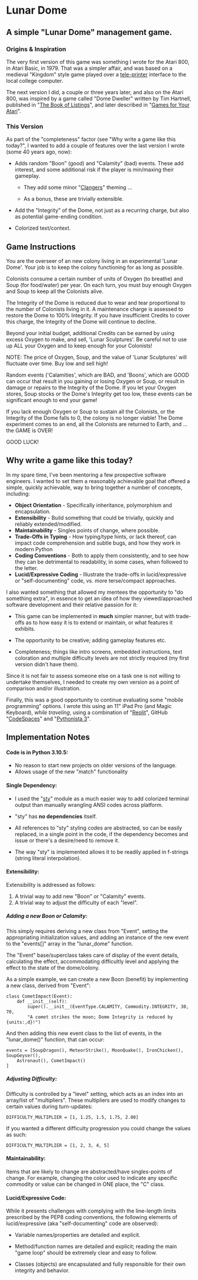 # Lunar Dome 
## A simple "Lunar Dome" management game.

### Origins & Inspiration
The very first version of this game was something I wrote for the Atari 800, in Atari Basic, in 1979.  That was a simpler affair, and was based on a medieval "Kingdom" style game played over a [tele-printer](https://en.wikipedia.org/wiki/Teleprinter) interface to the local college computer.

The next version I did, a couple or three years later, and also on the Atari 800, was inspired by a game called "Dome Dweller" written by Tim Hartnell, published in "[The Book of Listings](http://bbcmicro.co.uk/game.php?id=3169)", and later described in "[Games for Your Atari](https://atariage.com/forums/topic/292136-games-for-your-atari-book/)".

### This Version
As part of the "completeness" factor (see "Why write a game like this today?", I wanted to add a couple of features over the last version I wrote (some 40 years ago, now):

* Adds random "Boon" (good) and "Calamity" (bad) events.  These add interest, and some additional risk if the player is min/maxing their gameplay.

	* They add some minor "[Clangers](https://en.wikipedia.org/wiki/Clangers)" theming ...
	
	* As a bonus, these are trivially extensible.	

* Add the "Integrity" of the Dome, not just as a recurring charge, but also as potential game-ending condition.

* Colorized text/context.

## Game Instructions

You are the overseer of an new colony living in an experimental 'Lunar Dome'.
Your job is to keep the colony functioning for as long as possible.

Colonists consume a certain number of units of Oxygen (to breathe) and Soup (for food/water) per year. On each turn, you must buy enough Oxygen and Soup to keep all the Colonists alive.

The Integrity of the Dome is reduced due to wear and tear proportional to the number of Colonists living in it. A maintenance charge is assessed to restore the Dome to 100% Integrity. If you have insufficient Credits to cover this charge, the Integrity of the Dome will continue to decline.

Beyond your initial budget, additional Credits can be earned by using excess Oxygen to make, and sell, 'Lunar Sculptures'. Be careful not to use up ALL your Oxygen and to keep enough for your Colonists!

NOTE: The price of Oxygen, Soup, and the value of 'Lunar Sculptures' will fluctuate over time. Buy low and sell high!

Random events ('Calamities', which are BAD, and 'Boons', which are GOOD can occur that result in you gaining or losing Oxygen or Soup, or result in damage or repairs to the Integrity of the Dome. If you let your Oxygen stores, Soup stocks or the Dome's Integrity get too low, these events can be significant
enough to end your game!

If you lack enough Oxygen or Soup to sustain all the Colonists, or the Integrity of the Dome falls to 0, the colony is no longer viable! The Dome experiment comes to an end, all the Colonists are returned to Earth, and ... the GAME is OVER!

GOOD LUCK!

## Why write a game like this today?
In my spare time, I've been mentoring a few prospective software engineers.  I wanted to set them a reasonably achievable goal that offered a simple, quickly achievable, way to bring together a number of concepts, including:

* **Object Orientation** - Specifically inheritance, polymorphism and encapsulation.
* **Extensibility** - Build something that could be trivially, quickly and reliably extended/modified.
* **Maintainability** - Singles points of change, where possible.
* **Trade-Offs in Typing** - How typing/type hints, or lack thereof, can impact code comprehension and subtle bugs, and how they work in modern Python
* **Coding Conventions** - Both to apply them consistently, and to see how they can be detrimental to readability, in some cases, when followed to the letter.
* **Lucid/Expressive Coding** - Illustrate the trade-offs in lucid/expressive or "self-documenting" code, vs. more terse/compact approaches.

I also wanted something that allowed my mentees the opportunity to "do something extra", in essence to get an idea of how they viewed/approached software development and their relative passion for it:

* This game can be implemented in **much** simpler manner, but with trade-offs as to how easy it is to extend or maintain, or what features it exhibits.

* The opportunity to be creative; adding gameplay features etc.

* Completeness; things like intro screens, embedded instructions, text coloration and multiple difficulty levels are not strictly required (my first version didn't have them).

Since it is not fair to assess someone else on a task one is not willing to undertake themselves, I needed to create my own version as a point of comparison and/or illustration.

Finally, this was a good opportunity to continue evaluating some "mobile programming" options.  I wrote this using an 11" iPad Pro (and Magic Keyboard), *while traveling*, using a combination of "[Replit](https://replit.com)", GitHub "[CodeSpaces](https://github.com/features/codespaces)" and "[Pythonista 3](https://apps.apple.com/us/app/pythonista-3/id1085978097)".

## Implementation Notes
#### Code is in Python 3.10.5:
* No reason to start new projects on older versions of the language.
* Allows usage of the new "match" functionality

#### Single Dependency:

* I used the "[sty](https://pypi.org/project/sty/)" module as a much easier way to add colorized terminal output than manually wrangling ANSI codes across platform.

* "sty" has **no dependencies** itself.

* All references to "sty" styling codes are abstracted, so can be easily replaced, in a single point in the code, if the dependency becomes and issue or there's a desire/need to remove it.

* The way "sty" is implemented allows it to be readily applied in f-strings (string literal interpolation).

#### Extensibility:

Extensibility is addressed as follows:

1. A trivial way to add new "Boon" or "Calamity" events.
2. A trivial way to adjust the difficulty of each "level".

##### Adding a new Boon or Calamity:

This simply requires deriving a new class from "Event", setting the appropriating initialization values, and adding an instance of the new event to the "events[]" array in the "lunar_dome" function.

The "Event" base/superclass takes care of display of the event details, calculating the effect, accommodating difficultly level and applying the effect to the state of the dome/colony.

As a simple example, we can create a new Boon (benefit) by implementing a new class, derived from "Event":

    class CometImpact(Event):
	    def __init__(self):
		    super().__init__(EventType.CALAMITY, Commodity.INTEGRITY, 30, 70,
		    "A comet strikes the moon; Dome Integrity is reduced by {units:,d}!")
		    
And then adding this new event class to the list of events, in the "lunar_dome()" function, that can occur:

    events = [SoupDragon(), MeteorStrike(), MoonQuake(), IronChicken(), SoupGeyser(),    
	    Astronaut(), CometImpact()    
    ]

##### Adjusting Difficulty:

Difficulty is controlled by a "level" setting, which acts as an index into an array/list of "multipliers".  These multipliers are used to modify changes to certain values during turn-updates:

    DIFFICULTY_MULTIPLIER = [1, 1.25, 1.5, 1.75, 2.00]

If you wanted a different difficulty progression you could change the values as such:

    DIFFICULTY_MULTIPLIER = [1, 2, 3, 4, 5]

#### Maintainability:

Items that are likely to change are abstracted/have singles-points of change.  For example, changing the color used to indicate any specific commodity or value can be changed in ONE place, the "C" class.

#### Lucid/Expressive Code:

While it presents challenges with complying with the line-length limits prescribed by the PEP8 coding conventions, the following elements of lucid/expressive (aka "self-documenting" code are observed):

* Variable names/properties are detailed and explicit.

* Method/function names  are detailed and explicit; reading the main "game loop" should be extremely clear and easy to follow.

* Classes (objects) are encapsulated and fully responsible for their own integrity and behavior.
